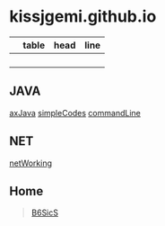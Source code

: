 # kissjgemi.github.io


|       | table |  head |  line |
| :---- | ----: | ----: | ----: |
|       |       |       |       |
|       |       |       |       |
|       |       |       |       |
|       |       |       |       |

## JAVA

[axJava](https://github.com/kissjgemi/axJava)
[simpleCodes](https://github.com/kissjgemi/javaSimpleCodes)
[commandLine](https://github.com/kissjgemi/commandLineJava)

## NET

[netWorking](https://github.com/kissjgemi/netWorking)

## Home

> [B6SicS](https://b6sics.github.io/)
> 

